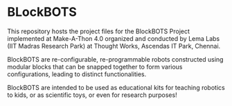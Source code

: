 # BLockBOTS
This repository hosts the project files for the BlockBOTS Project implemented at Make-A-Thon 4.0 organized and conducted by Lema Labs (IIT Madras Research Park) at Thought Works, Ascendas IT Park, Chennai.

BlockBOTS are re-configurable, re-programmable robots constructed using modular blocks that can be snapped together to form various configurations, leading to distinct functionalities.

BlockBOTS are intended to be used as educational kits for teaching robotics to kids, or as scientific toys, or even for research purposes!

